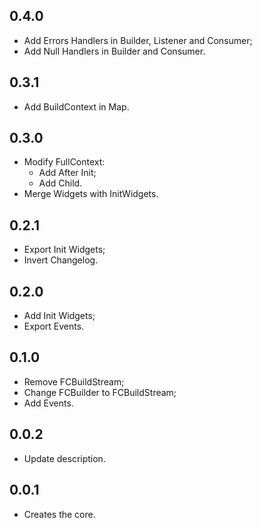 ## 0.4.0

* Add Errors Handlers in Builder, Listener and Consumer;
* Add Null Handlers in Builder and Consumer.

## 0.3.1

* Add BuildContext in Map.

## 0.3.0

* Modify FullContext:
  * Add After Init;
  * Add Child.
* Merge Widgets with InitWidgets.

## 0.2.1

* Export Init Widgets;
* Invert Changelog.

## 0.2.0

* Add Init Widgets;
* Export Events.

## 0.1.0

* Remove FCBuildStream;
* Change FCBuilder to FCBuildStream;
* Add Events.

## 0.0.2

* Update description.

## 0.0.1

* Creates the core.

